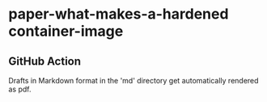 # paper-what-makes-a-hardened container-image

## GitHub Action

Drafts in Markdown format in the 'md' directory get automatically rendered as pdf.